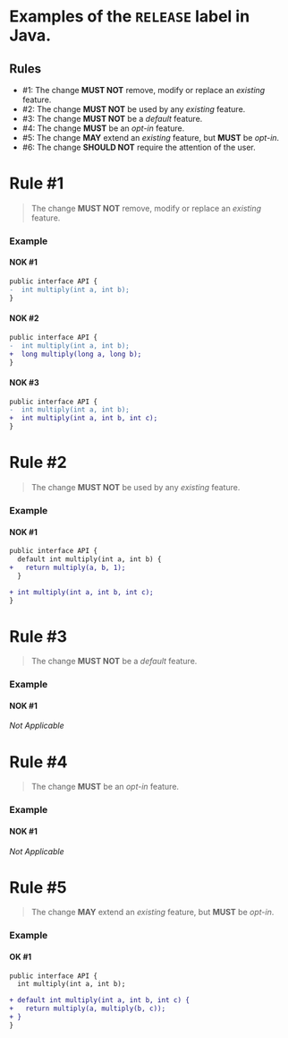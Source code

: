# Examples of the `RELEASE` label in Java.

## Rules
- #1: The change **MUST NOT** remove, modify or replace an _existing_ feature.
- #2: The change **MUST NOT** be used by any _existing_ feature.
- #3: The change **MUST NOT** be a _default_ feature.
- #4: The change **MUST** be an _opt-in_ feature.
- #5: The change **MAY** extend an _existing_ feature, but **MUST** be _opt-in_.
- #6: The change **SHOULD NOT** require the attention of the user.

# Rule #1
> The change **MUST NOT** remove, modify or replace an _existing_ feature.

### Example
#### NOK #1
```diff
public interface API {
-  int multiply(int a, int b);
}
```
#### NOK #2
```diff
public interface API {
-  int multiply(int a, int b);
+  long multiply(long a, long b);
}
```
#### NOK #3
```diff
public interface API {
-  int multiply(int a, int b);
+  int multiply(int a, int b, int c);
}
```
# Rule #2
> The change **MUST NOT** be used by any _existing_ feature.

### Example
#### NOK #1
```diff
public interface API {
  default int multiply(int a, int b) {
+   return multiply(a, b, 1);
  }

+ int multiply(int a, int b, int c);
}
```
# Rule #3
> The change **MUST NOT** be a _default_ feature.

### Example
#### NOK #1
_Not Applicable_


# Rule #4
> The change **MUST** be an _opt-in_ feature.

### Example
#### NOK #1
_Not Applicable_

# Rule #5
> The change **MAY** extend an _existing_ feature, but **MUST** be _opt-in_.

### Example
#### OK #1
```diff
public interface API {
  int multiply(int a, int b);

+ default int multiply(int a, int b, int c) {
+   return multiply(a, multiply(b, c));
+ }
}
```
